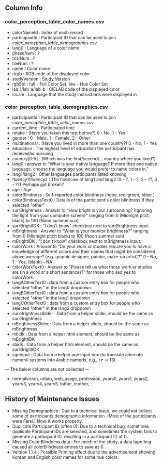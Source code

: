 ## Column Info
### color_perception_table_color_names.csv
- colorNameId : Index of each record
- participantId : Participant ID that can be used to join _color_perception_table_demographics.csv_
- lang0 : Language of a color name
- phaseNum : ?
- trialNum : ?
- tileNum : ?
- name : Color name
- r/g/b : RGB code of the displayed color
- studyVersion : Study Version
- rgbSet : full - Full Color Set, line - Hue Color Set
- lab_l/lab_a/lab_b : CIELAB code of the displayed color
- locale : Language that the study instructions were displayed in


### color_perception_table_demographics.csv
- participantId : Participant ID that can be used to join _color_perception_table_color_names.csv_
- current_time : Participated time
- retake : (Have you taken this test before?) 0 - No, 1 - Yes
- gender : 0 - Male, 1 - Female, 2 - Other
- multinational : (Have you lived in more than one country?) 0 - No, 1 - Yes
- education : The highest level of education the participant has received/is pursuing
- country[0-5] : (Which was the first/second/... country where you lived?)
- lang0 : answer to "What is your native language? If more than one native language, choose the language you would prefer to name colors in."
- lang1/lang2 : Other languages participants listed knowing
- fluency1/fluency2 : The fluencies of lang1 and lang2 (0 - ?, 1 - ?, 2 - ??, 3 - ??) Perhaps got broken?
- age : Age
- colorBlindness : Self-reported color blindness (none, red-green, other )
- colorBlindnessText0 : Details of the participant's color blindness if they selected "other"
- surrBrightness : Answer to "How bright is your surrounding? (Ignoring the light from your computer screen)" ranging from 0 (Midnight pitch black) to 100 (Noon summer sun)
- surrBrightIDK : "I don't know" checkbox next to surrBrightness input.
- mBrightness : Answer to "What is your monitor brightness?" ranging from 0 (Midnight pitch black) to 100 (Noon summer sun)
- mBrightIDK : "I don't know" checkbox next to mBrightness input.
- colorWork : Answer to "Do your work or studies require you to have a knowledge of different colors and their names that might be considered above average? (e.g. graphic designer, painter, make-up artist)?" 0 - No, 1 - Yes, (blank) - NA
- colorWorkText0 : Answer to "Please tell us what those work or studies are (in a word or a short sentance)?" for those who sed yes to colorWork.
- langAOtherText0 : data from a custom entry box for people who selected "other" in the lang0 dropdown
- langBOtherText0 : data from a custom entry box for people who selected "other" in the lang1 dropdown
- langCOtherText0 : data from a custom entry box for people who selected "other" in the lang2 dropdown
- surrBrightnessSlider : Data from a helper slider, should be the same as surrBrightness
- mBrightnessSlider : Data from a helper slider, should be the same as mBrightness
- mbidk : Data from a helper html element, should be the same as mBrightIDK
- sbidk : Data from a helper html element, should be the same as surrBrightIDK
- ageInput : Data from a helper age input box (to translate alternate numeral systems into Arabic numerls, e.g., ۱۳ -> 13)


-- The below columns are not collected --
- normalvision, urban, web_usage, profession, years0, years1, years2, years3, years4, years5, father, mother,

## History of Maintenance Issues

- Missing Demographics : Due to a technical issue, we could not collect some of participants demographic information. (Most of the participants were Farsi.) Now, it works properly.
- Duplicate Participant ID (often 0): Due to a technical bug, sometimes duplicate Participant IDs are selected, and sometimes the system fails to generate a participant ID, resulting in a participant ID of 0. 
- Missing Color Blindness data : For much of the study, a data type bug caused all colorBlindness entries to save as 0.
- Version 1.1.4 : Possible Priming effect due to the advertisement showing Korean and English color names for some hue colors.


